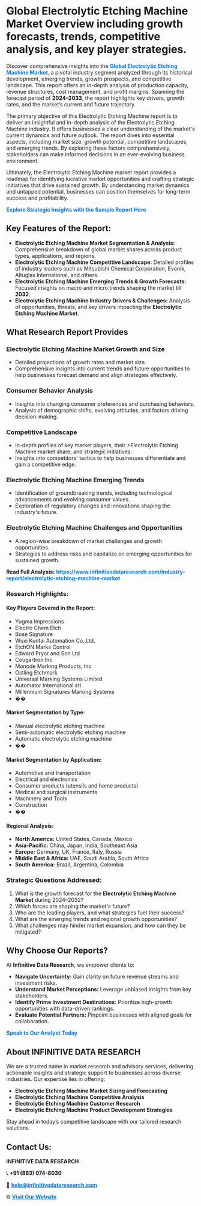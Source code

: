<h1>Global Electrolytic Etching Machine Market Overview including growth forecasts, trends, competitive analysis, and key player strategies.</h1>
<p>
Discover comprehensive insights into the 
<a href="https://www.infinitivedataresearch.com/industry-report/electrolytic-etching-machine-market" rel="dofollow" style="color: #007BFF; text-decoration: none;"><strong>Global Electrolytic Etching Machine Market</strong></a>, a pivotal industry segment analyzed through its historical development, emerging trends, growth prospects, and competitive landscape. This report offers an in-depth analysis of production capacity, revenue structures, cost management, and profit margins. Spanning the forecast period of <strong>2024–2033</strong>, the report highlights key drivers, growth rates, and the market’s current and future trajectory.
</p>
<p>
The primary objective of this Electrolytic Etching Machine report is to deliver an insightful and in-depth analysis of the Electrolytic Etching Machine industry. It offers businesses a clear understanding of the market's current dynamics and future outlook. The report dives into essential aspects, including market size, growth potential, competitive landscapes, and emerging trends. By exploring these factors comprehensively, stakeholders can make informed decisions in an ever-evolving business environment.
</p>
<p>
Ultimately, the Electrolytic Etching Machine market report provides a roadmap for identifying lucrative market opportunities and crafting strategic initiatives that drive sustained growth. By understanding market dynamics and untapped potential, businesses can position themselves for long-term success and profitability.
</p>
<p>
<a href="https://www.infinitivedataresearch.com/request-sample/reportId=108905" style="color: #007BFF; text-decoration: none;"><strong>Explore Strategic Insights with the Sample Report Here</strong></a>
</p>

<h2>Key Features of the Report:</h2>
<ul>
<li><strong>Electrolytic Etching Machine Market Segmentation & Analysis:</strong> Comprehensive breakdown of global market shares across product types, applications, and regions.</li>
<li><strong>Electrolytic Etching Machine Competitive Landscape:</strong> Detailed profiles of industry leaders such as Mitsubishi Chemical Corporation, Evonik, Altuglas International, and others.</li>
<li><strong>Electrolytic Etching Machine Emerging Trends & Growth Forecasts:</strong> Focused insights on macro and micro trends shaping the market till <strong>2032</strong>.</li>
<li><strong>Electrolytic Etching Machine Industry Drivers & Challenges:</strong> Analysis of opportunities, threats, and key drivers impacting the <strong>Electrolytic Etching Machine Market</strong>.</li>
</ul>

<h2>What Research Report Provides</h2>
<h3>Electrolytic Etching Machine Market Growth and Size</h3>
<ul>
<li>Detailed projections of growth rates and market size.</li>
<li>Comprehensive insights into current trends and future opportunities to help businesses forecast demand and align strategies effectively.</li>
</ul>

<h3>Consumer Behavior Analysis</h3>
<ul>
<li>Insights into changing consumer preferences and purchasing behaviors.</li>
<li>Analysis of demographic shifts, evolving attitudes, and factors driving decision-making.</li>
</ul>

<h3>Competitive Landscape</h3>
<ul>
<li>In-depth profiles of key market players, their >Electrolytic Etching Machine market share, and strategic initiatives.</li>
<li>Insights into competitors' tactics to help businesses differentiate and gain a competitive edge.</li>
</ul>

<h3>Electrolytic Etching Machine Emerging Trends</h3>
<ul>
<li>Identification of groundbreaking trends, including technological advancements and evolving consumer values.</li>
<li>Exploration of regulatory changes and innovations shaping the industry's future.</li>
</ul>

<h3>Electrolytic Etching Machine Challenges and Opportunities</h3>
<ul>
<li>A region-wise breakdown of market challenges and growth opportunities.</li>
<li>Strategies to address risks and capitalize on emerging opportunities for sustained growth.</li>
</ul>
<p><strong>Read Full Analysis:</strong> <a href="https://www.infinitivedataresearch.com/industry-report/electrolytic-etching-machine-market" rel="dofollow" style="color: #007BFF; text-decoration: none;"><strong>https://www.infinitivedataresearch.com/industry-report/electrolytic-etching-machine-market</strong></a></p>
<h3>Research Highlights:</h3>
<h4>Key Players Covered in the Report:</h4>
<ul><li>Yugma Impressions</li><li>Electro Chem Etch</li><li>Bose Signature</li><li>Wuxi Kuntai Automation Co.,Ltd.</li><li>EtchON Marks Control</li><li>Edward Pryor and Son Ltd</li><li>Cougartron Inc</li><li>Monode Marking Products, Inc</li><li>Ostling Etchmark</li><li>Universal Marking Systems Limited</li><li>Automator International srl</li><li>Millennium Signatures Marking Systems</li><li>��</li></ul>
<h4>Market Segmentation by Type:</h4>
<ul><li>Manual electrolytic etching machine</li><li>Semi-automatic electrolytic etching machine</li><li>Automatic electrolytic etching machine</li><li>��</li></ul>
<h4>Market Segmentation by Application:</h4>
<ul><li>Automotive and transportation</li><li>Electrical and electronics</li><li>Consumer products (utensils and home products)</li><li>Medical and surgical instruments</li><li>Machinery and Tools</li><li>Construction</li><li>��</li></ul>

<h4>Regional Analysis:</h4>
<ul>
<li><strong>North America:</strong> United States, Canada, Mexico</li>
<li><strong>Asia-Pacific:</strong> China, Japan, India, Southeast Asia</li>
<li><strong>Europe:</strong> Germany, UK, France, Italy, Russia</li>
<li><strong>Middle East & Africa:</strong> UAE, Saudi Arabia, South Africa</li>
<li><strong>South America:</strong> Brazil, Argentina, Colombia</li>
</ul>

<h3>Strategic Questions Addressed:</h3>
<ol>
<li>What is the growth forecast for the <strong>Electrolytic Etching Machine Market</strong> during 2024–2032?</li>
<li>Which forces are shaping the market's future?</li>
<li>Who are the leading players, and what strategies fuel their success?</li>
<li>What are the emerging trends and regional growth opportunities?</li>
<li>What challenges may hinder market expansion, and how can they be mitigated?</li>
</ol>

<h2>Why Choose Our Reports?</h2>
<p>At <strong>Infinitive Data Research</strong>, we empower clients to:</p>
<ul>
<li><strong>Navigate Uncertainty:</strong> Gain clarity on future revenue streams and investment risks.</li>
<li><strong>Understand Market Perceptions:</strong> Leverage unbiased insights from key stakeholders.</li>
<li><strong>Identify Prime Investment Destinations:</strong> Prioritize high-growth opportunities with data-driven rankings.</li>
<li><strong>Evaluate Potential Partners:</strong> Pinpoint businesses with aligned goals for collaboration.</li>
</ul>
<p><a href="https://www.infinitivedataresearch.com/industry-report/electrolytic-etching-machine-market" rel="dofollow" style="color: #007BFF; text-decoration: none;"><strong>Speak to Our Analyst Today</strong></a></p>

<h2>About INFINITIVE DATA RESEARCH</h2>
<p>We are a trusted name in market research and advisory services, delivering actionable insights and strategic support to businesses across diverse industries. Our expertise lies in offering:</p>
<ul>
<li><strong>Electrolytic Etching Machine Market Sizing and Forecasting</strong></li>
<li><strong>Electrolytic Etching Machine Competitive Analysis</strong></li>
<li><strong>Electrolytic Etching Machine Customer Research</strong></li>
<li><strong>Electrolytic Etching Machine Product Development Strategies</strong></li>
</ul>
<p>Stay ahead in today’s competitive landscape with our tailored research solutions.</p>

<h2>Contact Us:</h2>
<p><strong>INFINITIVE DATA RESEARCH</strong></p>
<p>📞 <strong>+91 (883) 074-8030</strong></p>
<p>📧 <strong><a href="mailto:help@infinitivedataresearch.com" style="color: #007BFF;">help@infinitivedataresearch.com</a></strong></p>
<p>🌐 <strong><a href="https://www.infinitivedataresearch.com" rel="dofollow" style="color: #007BFF;">Visit Our Website</a></strong></p>
